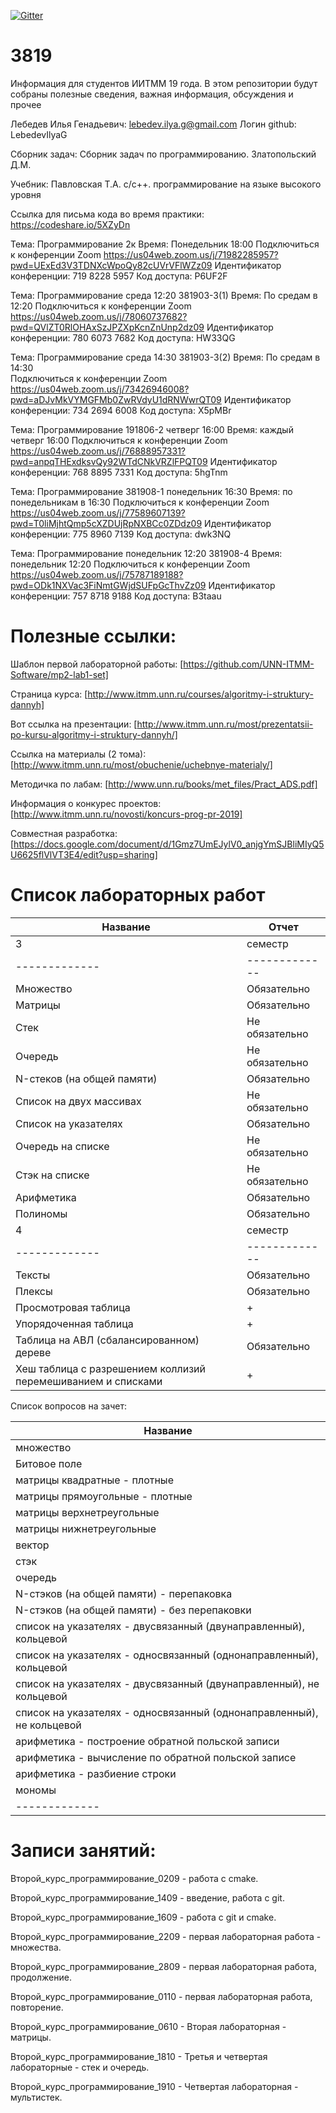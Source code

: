 [![Gitter](https://badges.gitter.im/LebedevOrg/3819.svg)](https://gitter.im/LebedevOrg/3819?utm_source=badge&utm_medium=badge&utm_campaign=pr-badge)

# 3819
Информация для студентов ИИТММ 19 года.
В этом репозитории будут собраны полезные сведения, важная информация, обсуждения и прочее

Лебедев Илья Генадьевич: lebedev.ilya.g@gmail.com
Логин github: LebedevIlyaG 

Сборник задач:
Сборник задач по программированию. Златопольский Д.М.

Учебник:
Павловская Т.А. с/с++. программирование на языке высокого уровня

Ссылка для письма кода во время практики: https://codeshare.io/5XZyDn

Тема: Программирование 2к
Время: Понедельник 18:00
Подключиться к конференции Zoom
https://us04web.zoom.us/j/71982285957?pwd=UExEd3V3TDNXcWpoQy82cUVrVFlWZz09
Идентификатор конференции: 719 8228 5957
Код доступа: P6UF2F

Тема: Программирование среда 12:20 381903-3(1)
Время: По средам в 12:20
Подключиться к конференции Zoom
https://us04web.zoom.us/j/78060737682?pwd=QVlZT0RlOHAxSzJPZXpKcnZnUnp2dz09
Идентификатор конференции: 780 6073 7682
Код доступа: HW33QG

Тема: Программирование среда 14:30 381903-3(2)
Время: По средам в 14:30  
Подключиться к конференции Zoom
https://us04web.zoom.us/j/73426946008?pwd=aDJvMkVYMGFMb0ZwRVdyU1dRNWwrQT09
Идентификатор конференции: 734 2694 6008
Код доступа: X5pMBr

Тема: Программирование 191806-2 четверг 16:00
Время: каждый четверг 16:00
Подключиться к конференции Zoom
https://us04web.zoom.us/j/76888957331?pwd=anpqTHExdksvQy92WTdCNkVRZlFPQT09
Идентификатор конференции: 768 8895 7331
Код доступа: 5hgTnm

Тема: Программирование 381908-1 понедельник 16:30
Время: по понедельникам в 16:30
Подключиться к конференции Zoom
https://us04web.zoom.us/j/77589607139?pwd=T0liMjhtQmp5cXZDUjRpNXBCc0ZDdz09
Идентификатор конференции: 775 8960 7139
Код доступа: dwk3NQ

Тема: Программирование понедельник 12:20 381908-4
Время: понедельник 12:20
Подключиться к конференции Zoom
https://us04web.zoom.us/j/75787189188?pwd=ODk1NXVac3FiNmtGWjdSUFpGcThvZz09
Идентификатор конференции: 757 8718 9188
Код доступа: B3taau

# Полезные ссылки:

Шаблон первой лабораторной работы: [https://github.com/UNN-ITMM-Software/mp2-lab1-set]

Страница курса: [http://www.itmm.unn.ru/courses/algoritmy-i-struktury-dannyh]

Вот ссылка на презентации: [http://www.itmm.unn.ru/most/prezentatsii-po-kursu-algoritmy-i-struktury-dannyh/]

Ссылка на материалы (2 тома): [http://www.itmm.unn.ru/most/obuchenie/uchebnye-materialy/]

Методичка по лабам: [http://www.unn.ru/books/met_files/Pract_ADS.pdf]

Информация о конкурес проектов: [http://www.itmm.unn.ru/novosti/koncurs-prog-pr-2019]

Совместная разработка: [https://docs.google.com/document/d/1Gmz7UmEJylV0_anjgYmSJBliMIyQ5U6625flVlVT3E4/edit?usp=sharing]

# Список лабораторных работ

|Название|Отчет|
|-------------|-------------|
|3|семестр|
|-------------|-------------|
|Множество|Обязательно|
|Матрицы|Обязательно|
|Стек|Не обязательно|
|Очередь|Не обязательно|
|N-стеков (на общей памяти)|Обязательно|
|Список на двух массивах|Не обязательно|
|Список на указателях|Обязательно|
|Очередь на списке|Не обязательно|
|Стэк на списке|Не обязательно|
|Арифметика|Обязательно|
|Полиномы|Обязательно|
|4|семестр|
|-------------|-------------|
|Тексты|Обязательно|
|Плексы|Обязательно|
|Просмотровая таблица|+|
|Упорядоченная таблица|+|
|Таблица на АВЛ (сбалансированном) дереве|Обязательно|
|Хеш таблица с разрешением коллизий перемешиванием и списками|+|

Список вопросов на зачет:

|Название|
|-------------|
|множество                                                              |
|Битовое поле                                                           |
|матрицы квадратные - плотные                                           |
|матрицы прямоугольные - плотные                                        |
|матрицы верхнетреугольные                                              |
|матрицы нижнетреугольные                                               |
|вектор                                                                 |
|стэк                                                                   |
|очередь                                                                |
|N-стэков (на общей памяти) - перепаковка                               |
|N-стэков (на общей памяти) - без перепаковки                           |
|список на указателях	- двусвязанный (двунаправленный), кольцевой     |
|список на указателях	- односвязанный (однонаправленный), кольцевой   |
|список на указателях	- двусвязанный (двунаправленный), не кольцевой  |
|список на указателях	- односвязанный (однонаправленный), не кольцевой|
|арифметика	- построение обратной польской записи                       |
|арифметика	- вычисление по обратной польской записе                    |
|арифметика	- разбиение строки                                          |
|мономы                                                                 |
|-------------|

# Записи занятий:

Второй_курс_программирование_0209 - работа с cmake.

Второй_курс_программирование_1409 - введение, работа с git.

Второй_курс_программирование_1609 - работа с git и cmake.

Второй_курс_программирование_2209 - первая лабораторная работа - множества.

Второй_курс_программирование_2809 - первая лабораторная работа, продолжение.

Второй_курс_программирование_0110 - первая лабораторная работа, повторение.

Второй_курс_программирование_0610 - Вторая лабораторная - матрицы.

Второй_курс_программирование_1810 - Третья и четвертая лабораторные - стек и очередь.

Второй_курс_программирование_1910 - Четвертая лабораторная - мультистек.
